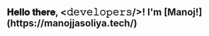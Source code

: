 <h2> 𝐇𝐞𝐥𝐥𝐨 𝐭𝐡𝐞𝐫𝐞,  <𝚍𝚎𝚟𝚎𝚕𝚘𝚙𝚎𝚛𝚜/>! I'm [Manoj!](https://manojjasoliya.tech/) 
<!-- <img src="https://github.com/Manojj999/Manojj999/blob/master/gifs/Hi.gif" width="30px"> -->
</h2>
